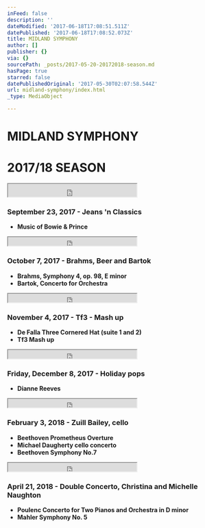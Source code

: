```yaml
---
inFeed: false
description: ''
dateModified: '2017-06-18T17:08:51.511Z'
datePublished: '2017-06-18T17:08:52.073Z'
title: MIDLAND SYMPHONY
author: []
publisher: {}
via: {}
sourcePath: _posts/2017-05-20-20172018-season.md
hasPage: true
starred: false
datePublishedOriginal: '2017-05-30T02:07:58.544Z'
url: midland-symphony/index.html
_type: MediaObject

---
```

# MIDLAND SYMPHONY

# 2017/18 SEASON

<iframe src="https://the-grid.github.io/ed-userhtml/?g=eJwDAAAAAAE" height="30" style=""></iframe>

### **September 23, 2017 - Jeans 'n Classics**

* **Music of Bowie & Prince**

<iframe src="https://the-grid.github.io/ed-userhtml/?g=eJwDAAAAAAE" height="20" style=""></iframe>

### **October 7, 2017 - Brahms, Beer and Bartok**

* **Brahms, Symphony 4, op. 98, E minor**
* **Bartok, Concerto for Orchestra**

<iframe src="https://the-grid.github.io/ed-userhtml/?g=eJwDAAAAAAE" height="20" style=""></iframe>

### **November 4, 2017 - Tf3 - Mash up**

* **De Falla Three Cornered Hat (suite 1 and 2)**
* **Tf3 Mash up**

<iframe src="https://the-grid.github.io/ed-userhtml/?g=eJwDAAAAAAE" height="20" style=""></iframe>

### **Friday, December 8, 2017 - Holiday pops**

* **Dianne Reeves**

<iframe src="https://the-grid.github.io/ed-userhtml/?g=eJwDAAAAAAE" height="20" style=""></iframe>

### **February 3, 2018 - Zuill Bailey, cello**

* **Beethoven Prometheus Overture**
* **Michael Daugherty cello concerto**
* **Beethoven Symphony No.7**

<iframe src="https://the-grid.github.io/ed-userhtml/?g=eJwDAAAAAAE" height="20" style=""></iframe>

### **April 21, 2018 - Double Concerto, Christina and Michelle Naughton**

* **Poulenc Concerto for Two Pianos and Orchestra in D minor**
* **Mahler Symphony No. 5**